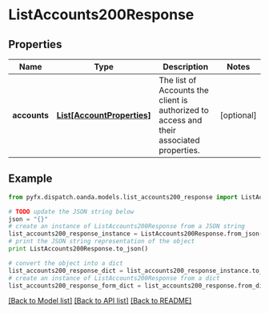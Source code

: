 # ListAccounts200Response


## Properties
Name | Type | Description | Notes
------------ | ------------- | ------------- | -------------
**accounts** | [**List[AccountProperties]**](AccountProperties.md) | The list of Accounts the client is authorized to access and their associated properties. | [optional] 

## Example

```python
from pyfx.dispatch.oanda.models.list_accounts200_response import ListAccounts200Response

# TODO update the JSON string below
json = "{}"
# create an instance of ListAccounts200Response from a JSON string
list_accounts200_response_instance = ListAccounts200Response.from_json(json)
# print the JSON string representation of the object
print ListAccounts200Response.to_json()

# convert the object into a dict
list_accounts200_response_dict = list_accounts200_response_instance.to_dict()
# create an instance of ListAccounts200Response from a dict
list_accounts200_response_form_dict = list_accounts200_response.from_dict(list_accounts200_response_dict)
```
[[Back to Model list]](../README.md#documentation-for-models) [[Back to API list]](../README.md#documentation-for-api-endpoints) [[Back to README]](../README.md)



